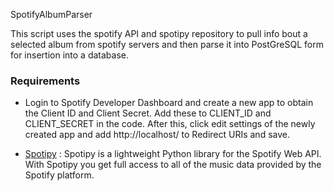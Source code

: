 SpotifyAlbumParser

This script uses the spotify API and spotipy repository to pull info bout a selected album from spotify servers and then parse it into PostGreSQL form for insertion into a database.

### Requirements

* Login to Spotify Developer Dashboard and create a new app to obtain the Client ID and Client Secret. Add these to CLIENT_ID and CLIENT_SECRET in the code. After this, click edit settings of the newly created app and add http://localhost/ to Redirect URIs and save.

* [Spotipy](https://spotipy.readthedocs.io/en/latest/) : Spotipy is a lightweight Python library for the Spotify Web API. With Spotipy you get full access to all of the music data provided by the Spotify platform.
